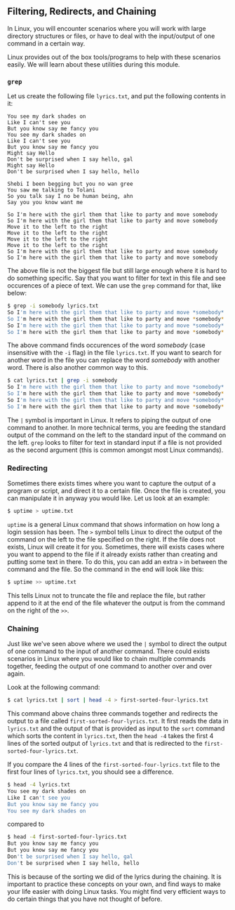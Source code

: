 ## Filtering, Redirects, and Chaining

In Linux, you will encounter scenarios where you will work with large directory structures or files, or have to deal with the input/output of one command in a certain way.

Linux provides out of the box tools/programs to help with these scenarios easily. We will learn about these utilities during this module.

### `grep`

Let us create the following file `lyrics.txt`, and put the following contents in it:

```
You see my dark shades on
Like I can't see you
But you know say me fancy you
You see my dark shades on
Like I can't see you
But you know say me fancy you
Might say Hello
Don't be surprised when I say hello, gal
Might say Hello
Don't be surprised when I say hello, hello

Shebi I been begging but you no wan gree
You saw me talking to Tolani
So you talk say I no be human being, ahn
Say you you know want me

So I'm here with the girl them that like to party and move somebody
So I'm here with the girl them that like to party and move somebody
Move it to the left to the right
Move it to the left to the right
Move it to the left to the right
Move it to the left to the right
So I'm here with the girl them that like to party and move somebody
So I'm here with the girl them that like to party and move somebody
```

The above file is not the biggest file but still large enough where it is hard to do something specific. Say that you want to filter for text in this file and see occurences of a piece of text. We can use the `grep` command for that, like below:

```bash
$ grep -i somebody lyrics.txt
So I'm here with the girl them that like to party and move *somebody*
So I'm here with the girl them that like to party and move *somebody*
So I'm here with the girl them that like to party and move *somebody*
So I'm here with the girl them that like to party and move *somebody*
```

The above command finds occurences of the word *somebody* (case insensitive with the `-i` flag) in the file `lyrics.txt`. If you want to search for another word in the file you can replace the word *somebody* with another word. There is also another common way to this.

```bash
$ cat lyrics.txt | grep -i somebody
So I'm here with the girl them that like to party and move *somebody*
So I'm here with the girl them that like to party and move *somebody*
So I'm here with the girl them that like to party and move *somebody*
So I'm here with the girl them that like to party and move *somebody*
```

The `|` symbol is important in Linux. It refers to piping the output of one command to another. In more technical terms, you are feeding the standard output of the command on the left to the standard input of the command on the left. `grep` looks to filter for text in standard input if a file is not provided as the second argument (this is common amongst most Linux commands).

### Redirecting

Sometimes there exists times where you want to capture the output of a program or script, and direct it to a certain file. Once the file is created, you can manipulate it in anyway you would like. Let us look at an example:

```bash
$ uptime > uptime.txt
```

`uptime` is a general Linux command that shows information on how long a login session has been. The `>` symbol tells Linux to direct the output of the command on the left to the file specified on the right. If the file does not exists, Linux will create it for you. Sometimes, there will exists cases where you want to append to the file if it already exists rather than creating and putting some text in there. To do this, you can add an extra `>` in between the command and the file. So the command in the end will look like this:

```bash
$ uptime >> uptime.txt
```

This tells Linux not to truncate the file and replace the file, but rather append to it at the end of the file whatever the output is from the command on the right of the `>>`.

### Chaining

Just like we've seen above where we used the `|` symbol to direct the output of one command to the input of another command. There could exists scenarios in Linux where you would like to chain multiple commands together, feeding the output of one command to another over and over again.

Look at the following command:

```bash
$ cat lyrics.txt | sort | head -4 > first-sorted-four-lyrics.txt
```

This command above chains three commands together and redirects the output to a file called `first-sorted-four-lyrics.txt`. It first reads the data in `lyrics.txt` and the output of that is provided as input to the `sort` command which sorts the content in `lyrics.txt`, then the `head -4` takes the first 4 lines of the sorted output of `lyrics.txt` and that is redirected to the `first-sorted-four-lyrics.txt`.

If you compare the 4 lines of the `first-sorted-four-lyrics.txt` file to the first four lines of `lyrics.txt`, you should see a difference.

```bash
$ head -4 lyrics.txt
You see my dark shades on
Like I can't see you
But you know say me fancy you
You see my dark shades on
```

compared to

```bash
$ head -4 first-sorted-four-lyrics.txt
But you know say me fancy you
But you know say me fancy you
Don't be surprised when I say hello, gal
Don't be surprised when I say hello, hello
```

This is because of the sorting we did of the lyrics during the chaining. It is important to practice these concepts on your own, and find ways to make your life easier with doing Linux tasks. You might find very efficient ways to do certain things that you have not thought of before.